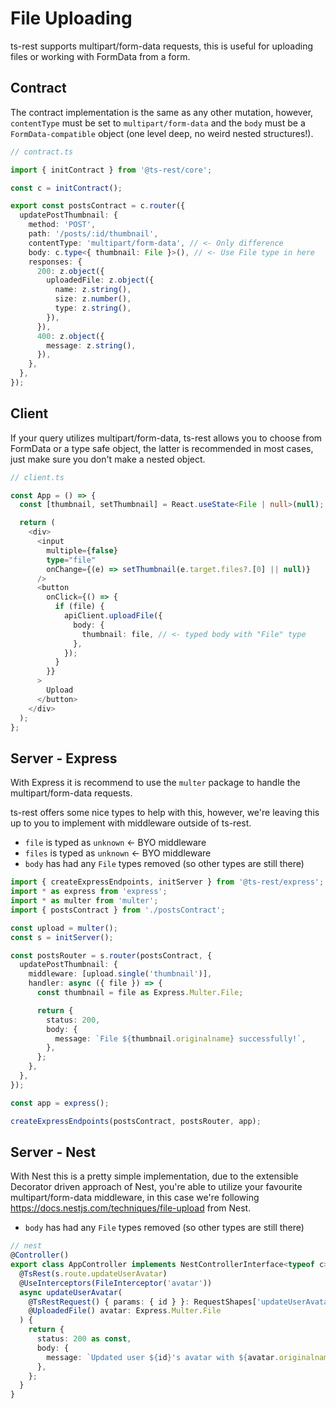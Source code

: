 # File Uploading

ts-rest supports multipart/form-data requests, this is useful for uploading files or working with FormData from a form.

## Contract

The contract implementation is the same as any other mutation, however, `contentType` must be set to `multipart/form-data` and the `body` must be a `FormData-compatible` object (one level deep, no weird nested structures!).

```ts
// contract.ts

import { initContract } from '@ts-rest/core';

const c = initContract();

export const postsContract = c.router({
  updatePostThumbnail: {
    method: 'POST',
    path: '/posts/:id/thumbnail',
    contentType: 'multipart/form-data', // <- Only difference
    body: c.type<{ thumbnail: File }>(), // <- Use File type in here
    responses: {
      200: z.object({
        uploadedFile: z.object({
          name: z.string(),
          size: z.number(),
          type: z.string(),
        }),
      }),
      400: z.object({
        message: z.string(),
      }),
    },
  },
});
```

## Client

If your query utilizes multipart/form-data, ts-rest allows you to choose from FormData or a type safe object, the latter is recommended in most cases, just make sure you don't make a nested object.

```ts
// client.ts

const App = () => {
  const [thumbnail, setThumbnail] = React.useState<File | null>(null);

  return (
    <div>
      <input
        multiple={false}
        type="file"
        onChange={(e) => setThumbnail(e.target.files?.[0] || null)}
      />
      <button
        onClick={() => {
          if (file) {
            apiClient.uploadFile({
              body: {
                thumbnail: file, // <- typed body with "File" type
              },
            });
          }
        }}
      >
        Upload
      </button>
    </div>
  );
};
```

## Server - Express

With Express it is recommend to use the `multer` package to handle the multipart/form-data requests.

ts-rest offers some nice types to help with this, however, we're leaving this up to you to implement with middleware outside of ts-rest.

- `file` is typed as `unknown` <- BYO middleware
- `files` is typed as `unknown` <- BYO middleware
- `body` has had any `File` types removed (so other types are still there)

```ts
import { createExpressEndpoints, initServer } from '@ts-rest/express';
import * as express from 'express';
import * as multer from 'multer';
import { postsContract } from './postsContract';

const upload = multer();
const s = initServer();

const postsRouter = s.router(postsContract, {
  updatePostThumbnail: {
    middleware: [upload.single('thumbnail')],
    handler: async ({ file }) => {
      const thumbnail = file as Express.Multer.File;

      return {
        status: 200,
        body: {
          message: `File ${thumbnail.originalname} successfully!`,
        },
      };
    },
  },
});

const app = express();

createExpressEndpoints(postsContract, postsRouter, app);
```

## Server - Nest

With Nest this is a pretty simple implementation, due to the extensible Decorator driven approach of Nest, you're able to utilize your favourite multipart/form-data middleware, in this case we're following <a href="https://docs.nestjs.com/techniques/file-upload">https://docs.nestjs.com/techniques/file-upload</a> from Nest.

- `body` has had any `File` types removed (so other types are still there)

```ts
// nest
@Controller()
export class AppController implements NestControllerInterface<typeof c> {
  @TsRest(s.route.updateUserAvatar)
  @UseInterceptors(FileInterceptor('avatar'))
  async updateUserAvatar(
    @TsRestRequest() { params: { id } }: RequestShapes['updateUserAvatar'],
    @UploadedFile() avatar: Express.Multer.File
  ) {
    return {
      status: 200 as const,
      body: {
        message: `Updated user ${id}'s avatar with ${avatar.originalname}`,
      },
    };
  }
}
```
